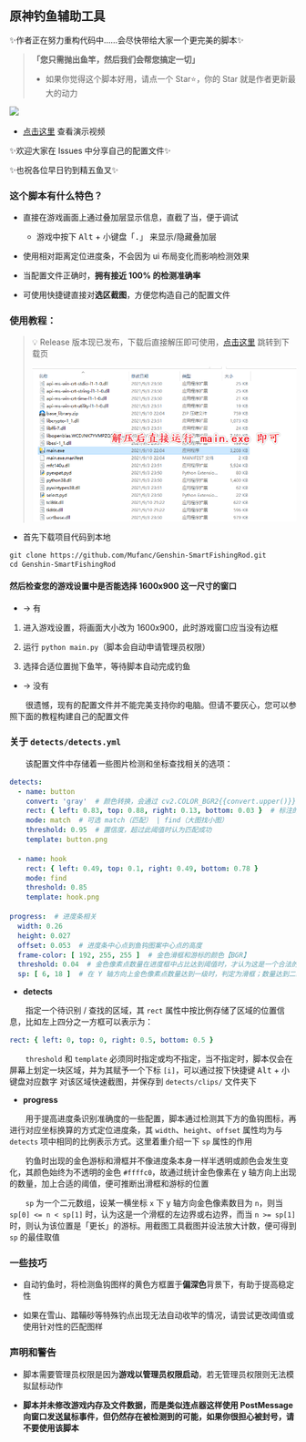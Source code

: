 ## 原神钓鱼辅助工具

✨作者正在努力重构代码中……会尽快带给大家一个更完美的脚本✨

> **「您只需抛出鱼竿，然后我们会帮您搞定一切」**
> 
> * 如果你觉得这个脚本好用，请点一个 Star⭐，你的 Star 就是作者更新最大的动力
 
![](images/demo.gif)

* [点击这里](https://www.bilibili.com/video/BV1q64y1h7Wu) 查看演示视频

✨欢迎大家在 Issues 中分享自己的配置文件✨

✨也祝各位早日钓到精五鱼叉✨

### 这个脚本有什么特色？

* 直接在游戏画面上通过叠加层显示信息，直截了当，便于调试
  * 游戏中按下 <kbd>Alt</kbd> + <kbd>小键盘「.」</kbd> 来显示/隐藏叠加层 

* 使用相对距离定位进度条，不会因为 ui 布局变化而影响检测效果

* 当配置文件正确时，**拥有接近 100% 的检测准确率**

* 可使用快捷键直接对**选区截图**，方便您构造自己的配置文件

### 使用教程：

> 💡 Release 版本现已发布，下载后直接解压即可使用，[点击这里](https://github.com/Mufanc/Genshin-SmartFishingRod/releases/latest) 跳转到下载页
> 
> ![](images/quick-start.png)

* 首先下载项目代码到本地

```shell
git clone https://github.com/Mufanc/Genshin-SmartFishingRod.git
cd Genshin-SmartFishingRod
```

#### 然后检查您的游戏设置中是否能选择 **1600x900** 这一尺寸的窗口

* -> 有

1. 进入游戏设置，将画面大小改为 1600x900，此时游戏窗口应当没有边框

2. 运行 `python main.py`（脚本会自动申请管理员权限）

3. 选择合适位置抛下鱼竿，等待脚本自动完成钓鱼

* -> 没有

&emsp;&emsp;很遗憾，现有的配置文件并不能完美支持你的电脑。但请不要灰心，您可以参照下面的教程构建自己的配置文件

### 关于 `detects/detects.yml`

&emsp;&emsp;该配置文件中存储着一些图片检测和坐标查找相关的选项：

```yaml
detects:
  - name: button
    convert: 'gray'  # 颜色转换，会通过 cv2.COLOR_BGR2{{convert.upper()}} 进行转换
    rect: { left: 0.83, top: 0.88, right: 0.13, bottom: 0.03 }  # 标注的矩形框
    mode: match  # 可选 match（匹配） | find（大图找小图）
    threshold: 0.95  # 置信度，超过此阈值时认为匹配成功
    template: button.png

  - name: hook
    rect: { left: 0.49, top: 0.1, right: 0.49, bottom: 0.78 }
    mode: find
    threshold: 0.85
    template: hook.png

progress:  # 进度条相关
  width: 0.26
  height: 0.027
  offset: 0.053  # 进度条中心点到鱼钩图案中心点的高度
  frame-color: [ 192, 255, 255 ]  # 金色滑框和游标的颜色【BGR】
  threshold: 0.04  # 金色像素点数量在进度框中占比达到阈值时，才认为这是一个合法的进度条
  sp: [ 6, 18 ]  # 在 Y 轴方向上金色像素点数量达到一级时，判定为滑框；数量达到二级时，判定为游标
```

* **detects**

&emsp;&emsp;指定一个待识别 / 查找的区域，其 `rect` 属性中按比例存储了区域的位置信息，比如左上四分之一方框可以表示为：

```yaml
rect: { left: 0, top: 0, right: 0.5, bottom: 0.5 }
```

&emsp;&emsp;`threshold` 和 `template` 必须同时指定或均不指定，当不指定时，脚本仅会在屏幕上划定一块区域，并为其赋予一个下标 `[i]`，可以通过按下快捷键 <kbd>Alt</kbd> + <kbd>小键盘对应数字</kbd> 对该区域快速截图，并保存到 `detects/clips/` 文件夹下

* **progress**

&emsp;&emsp;用于提高进度条识别准确度的一些配置，脚本通过检测其下方的鱼钩图标，再进行对应坐标换算的方式定位进度条，其 `width`、`height`、`offset` 属性均为与 `detects` 项中相同的比例表示方式。这里着重介绍一下 `sp` 属性的作用

&emsp;&emsp;钓鱼时出现的金色游标和滑框并不像进度条本身一样半透明或颜色会发生变化，其颜色始终为不透明的金色 `#ffffc0`，故通过统计金色像素在 y 轴方向上出现的数量，加上合适的阈值，便可推断出滑框和游标的位置

&emsp;&emsp;`sp` 为一个二元数组，设某一横坐标 `x` 下 y 轴方向金色像素数目为 `n`，则当 `sp[0] <= n < sp[1]` 时，认为这是一个滑框的左边界或右边界，而当 `n >= sp[1]` 时，则认为该位置是「更长」的游标。用截图工具截图并设法放大计数，便可得到 `sp` 的最佳取值

### 一些技巧

* 自动钓鱼时，将检测鱼钩图样的黄色方框置于**偏深色**背景下，有助于提高稳定性

* 如果在雪山、踏鞴砂等特殊钓点出现无法自动收竿的情况，请尝试更改阈值或使用针对性的匹配图样

### 声明和警告

* 脚本需要管理员权限是因为**游戏以管理员权限启动**，若无管理员权限则无法模拟鼠标动作

* **脚本并未修改游戏内存及文件数据，而是类似连点器这样使用 PostMessage 向窗口发送鼠标事件，但仍然存在被检测到的可能，如果你很担心被封号，请不要使用该脚本**
